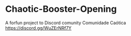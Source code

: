 # Chaotic-Booster-Opening
A forfun project to Discord comunity   Comunidade Caótica  https://discord.gg/WuZErNRf7Y
